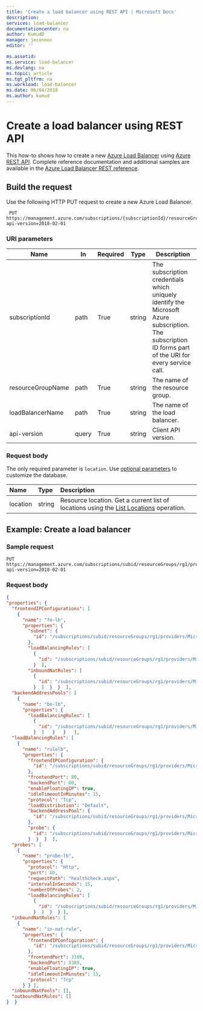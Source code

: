 ```yaml
---
title: 'Create a load balancer using REST API | Microsoft Docs'
description: 
services: load-balancer
documentationcenter: na
author: KumudD
manager: jeconnoc
editor: ''

ms.assetid: 
ms.service: load-balancer
ms.devlang: na
ms.topic: article
ms.tgt_pltfrm: na
ms.workload: load-balancer
ms.date: 06/04/2018
ms.author: kumud
---
```


# Create a load balancer using REST API

This how-to shows how to create a new [Azure Load Balancer](load-balancer-overview.md) using [Azure REST API](/rest/api/azure/). 
Complete reference documentation and additional samples are available in the [Azure Load Balancer REST reference](/rest/api/load-balancer/).
 

## Build the request
Use the following HTTP PUT request to create a new Azure Load Balancer.

 ```HTTP
  PUT https://management.azure.com/subscriptions/{subscriptionId}/resourceGroups/{resourceGroupName}/providers/Microsoft.Network/loadBalancers/{loadBalancerName}?api-version=2018-02-01

  ```

### URI parameters

|Name  |In  |Required |Type |Description |
|---------|---------|---------|---------|--------|
|subscriptionId   |  path       |  True       |   string      |  The subscription credentials which uniquely identify the Microsoft Azure subscription. The subscription ID forms part of the URI for every service call.      |
|resourceGroupName     |     path    | True        |  string       |   The name of the resource group.     |
|loadBalancerName     |  path       |      True   |    string     |    The name of the load balancer.    |
|api-version    |   query     |  True       |     string    |  Client API version.      |



### Request body

The only required parameter is `location`. Use [optional parameters](/rest/api/load-balancer/loadbalancers/createorupdate#request-body) to customize the database.

| Name | Type | Description |
| :--- | :--- | :---------- |
| location | string | Resource location. Get a current list of locations using the [List Locations](/rest/api/resources/subscriptions/listlocations) operation. |

## Example: Create a load balancer

### Sample request

  ```HTTP    
  PUT https://management.azure.com/subscriptions/subid/resourceGroups/rg1/providers/Microsoft.Network/loadBalancers/lb?api-version=2018-02-01
  ```

### Request body

  ```JSON
{
  "properties": {
    "frontendIPConfigurations": [
      {
        "name": "fe-lb",
        "properties": {
          "subnet": {
            "id": "/subscriptions/subid/resourceGroups/rg1/providers/Microsoft.Network/virtualNetworks/vnetlb/subnets/subnetlb"
          },
          "loadBalancingRules": [
            {
              "id": "/subscriptions/subid/resourceGroups/rg1/providers/Microsoft.Network/loadBalancers/lb/loadBalancingRules/rulelb"
            }  ],
          "inboundNatRules": [
            {
              "id": "/subscriptions/subid/resourceGroups/rg1/providers/Microsoft.Network/loadBalancers/lb/inboundNatRules/in-nat-rule"
            }  ]  }  }  ],
    "backendAddressPools": [
      {
        "name": "be-lb",
        "properties": {
          "loadBalancingRules": [
            {
              "id": "/subscriptions/subid/resourceGroups/rg1/providers/Microsoft.Network/loadBalancers/lb/loadBalancingRules/rulelb"
            }  ]   }   }   ],
    "loadBalancingRules": [
      {
        "name": "rulelb",
        "properties": {
          "frontendIPConfiguration": {
            "id": "/subscriptions/subid/resourceGroups/rg1/providers/Microsoft.Network/loadBalancers/lb/frontendIPConfigurations/fe-lb"
          },
          "frontendPort": 80,
          "backendPort": 80,
          "enableFloatingIP": true,
          "idleTimeoutInMinutes": 15,
          "protocol": "Tcp",
          "loadDistribution": "Default",
          "backendAddressPool": {
            "id": "/subscriptions/subid/resourceGroups/rg1/providers/Microsoft.Network/loadBalancers/lb/backendAddressPools/be-lb"
          },
          "probe": {
            "id": "/subscriptions/subid/resourceGroups/rg1/providers/Microsoft.Network/loadBalancers/lb/probes/probe-lb"
          }  }  }  ],
    "probes": [
      {
        "name": "probe-lb",
        "properties": {
          "protocol": "Http",
          "port": 80,
          "requestPath": "healthcheck.aspx",
          "intervalInSeconds": 15,
          "numberOfProbes": 2,
          "loadBalancingRules": [
            {
              "id": "/subscriptions/subid/resourceGroups/rg1/providers/Microsoft.Network/loadBalancers/lb/loadBalancingRules/rulelb"
            }  ]  }  } ],
    "inboundNatRules": [
      {
        "name": "in-nat-rule",
        "properties": {
          "frontendIPConfiguration": {
            "id": "/subscriptions/subid/resourceGroups/rg1/providers/Microsoft.Network/loadBalancers/lb/frontendIPConfigurations/fe-lb"
          },
          "frontendPort": 3389,
          "backendPort": 3389,
          "enableFloatingIP": true,
          "idleTimeoutInMinutes": 15,
          "protocol": "Tcp"
        } } ],
    "inboundNatPools": [],
    "outboundNatRules": []
  }  }
```